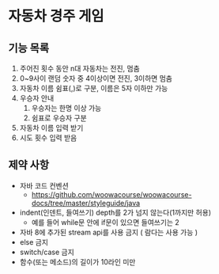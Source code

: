 # 자동차 경주 게임
## 기능 목록
1. 주어진 횟수 동안 n대 자동차는 전진, 멈춤
2. 0~9사이 랜덤 숫자 중 4이상이면 전진, 3이하면 멈춤
3. 자동차 이름 쉼표(,)로 구분, 이름은 5자 이하만 가능
4. 우승자 안내
   1. 우승자는 한명 이상 가능 
   2. 쉼표로 우승자 구분
5. 자동차 이름 입력 받기
6. 시도 횟수 입력 받음

## 제약 사항
* 자바 코드 컨벤션
    * https://github.com/woowacourse/woowacourse-docs/tree/master/styleguide/java
* indent(인덴트, 들여쓰기) depth를 2가 넘지 않는다(1까지만 허용)
    * 예를 들어 while문 안에 if문이 있으면 들여쓰기는 2
* 자바 8에 추가된 stream api를 사용 금지 ( 람다는 사용 가능 )
* else 금지
* switch/case  금지
* 함수(또는 메소드)의 길이가 10라인 미만